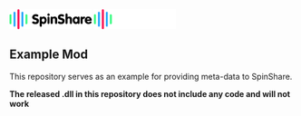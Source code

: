 <img src="docs/images/logoOnLight.svg#gh-light-mode-only" alt="SpinShare Logo" height="35" />
<img src="docs/images/logoOnDark.svg#gh-dark-mode-only" alt="SpinShare Logo" height="35" />

## Example Mod
This repository serves as an example for providing meta-data to SpinShare.

**The released .dll in this repository does not include any code and will not work**
